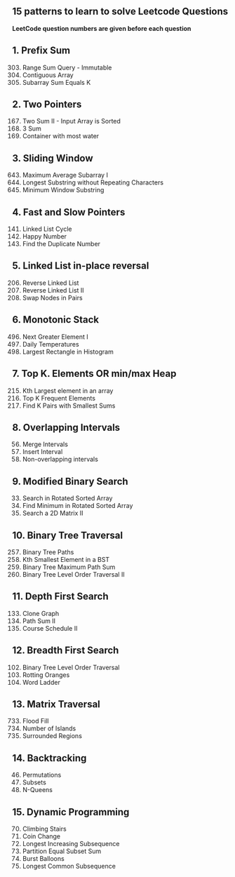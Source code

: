 ## 15 patterns to learn to solve Leetcode Questions
**LeetCode question numbers are given before each question**

**1. Prefix Sum**
---
303.   Range Sum Query - Immutable
525.   Contiguous Array
560.   Subarray Sum Equals K

**2. Two Pointers**
---
167. Two Sum II - Input Array is Sorted
15. 3 Sum
11. Container with most water

**3. Sliding Window**
---
643. Maximum Average Subarray I
3. Longest Substring without Repeating Characters
76. Minimum Window Substring

**4. Fast and Slow Pointers**
---
141. Linked List Cycle
202. Happy Number
287. Find the Duplicate Number

**5. Linked List in-place reversal**
---
206. Reverse Linked List
92. Reverse Linked List II
24. Swap Nodes in Pairs

**6. Monotonic Stack**
---
496. Next Greater Element I
739. Daily Temperatures
84. Largest Rectangle in Histogram

**7. Top K. Elements OR min/max Heap**
---
215. Kth Largest element in an array
347. Top K Frequent Elements
373. Find K Pairs with Smallest Sums

**8. Overlapping Intervals**
---
56. Merge Intervals
57. Insert Interval
435. Non-overlapping intervals

**9. Modified Binary Search**
---
33. Search in Rotated Sorted Array
153. Find Minimum in Rotated Sorted Array
240. Search a 2D Matrix II

**10. Binary Tree Traversal**
---
257. Binary Tree Paths
230. Kth Smallest Element in a BST
124. Binary Tree Maximum Path Sum
107. Binary Tree Level Order Traversal II

**11. Depth First Search**
---
133. Clone Graph
113. Path Sum II
210. Course Schedule II

**12. Breadth First Search**
---
102. Binary Tree Level Order Traversal
994. Rotting Oranges
127. Word Ladder

**13. Matrix Traversal**
---
733. Flood Fill
200. Number of Islands
130. Surrounded Regions

**14. Backtracking**
---
46. Permutations
78. Subsets
51. N-Queens

**15. Dynamic Programming**
---
70. Climbing Stairs
322. Coin Change
300. Longest Increasing Subsequence
416. Partition Equal Subset Sum
312. Burst Balloons
1143. Longest Common Subsequence
